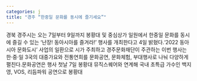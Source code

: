 ```yaml
---
categories: j
title: "경주 “한중일 문화를 동시에 즐기세요”"
---
```

경북 경주시는 오는 7일부터 9일까지 봉황대 및 중심상가 일원에서 한중일 문화를 동시에 즐길 수 있는 &lsquo;난장! 동아시아를 즐겨라!&rsquo; 행사를 개최한다고 4일 밝혔다.&lsquo;2022 동아시아 문화도시&rsquo; 사업의 일환으로 시가 주최하고 경주문화재단이 주관하는 이번 행사는 한&middot;중&middot;일 3국의 대중가요와 전통연희를 문화공연, 문화체험, 부대행사로 나눠 다양하게 펼친다.문화공연은 행사 첫날 7일 봉황대 뮤직스퀘어와 연계해 국내 초특급 가수인 백지영, VOS, 리듬파워 공연으로 봉황대